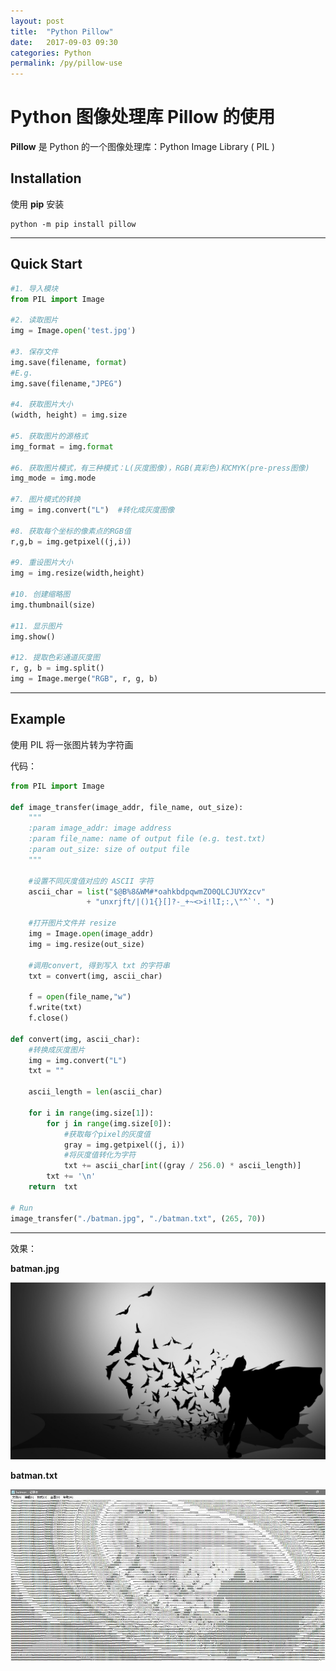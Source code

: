 ```yaml
---
layout: post
title:  "Python Pillow"
date:   2017-09-03 09:30
categories: Python
permalink: /py/pillow-use
---
```


# Python 图像处理库 Pillow 的使用

**Pillow** 是 Python 的一个图像处理库：Python Image Library ( PIL )


## Installation

使用 **pip** 安装

```
python -m pip install pillow
```

---

## Quick Start

```py
#1. 导入模块
from PIL import Image

#2. 读取图片
img = Image.open('test.jpg')

#3. 保存文件
img.save(filename, format)
#E.g.
img.save(filename,"JPEG")

#4. 获取图片大小
(width, height) = img.size

#5. 获取图片的源格式
img_format = img.format

#6. 获取图片模式，有三种模式：L(灰度图像)，RGB(真彩色)和CMYK(pre-press图像)
img_mode = img.mode

#7. 图片模式的转换
img = img.convert("L")  #转化成灰度图像

#8. 获取每个坐标的像素点的RGB值
r,g,b = img.getpixel((j,i))

#9. 重设图片大小
img = img.resize(width,height)

#10. 创建缩略图
img.thumbnail(size)

#11. 显示图片
img.show()

#12. 提取色彩通道灰度图
r, g, b = img.split()
img = Image.merge("RGB", r, g, b)
```

---

## Example

使用 PIL 将一张图片转为字符画

代码：

```py
from PIL import Image

def image_transfer(image_addr, file_name, out_size):
    """
    :param image_addr: image address
    :param file_name: name of output file (e.g. test.txt)
    :param out_size: size of output file
    """

    #设置不同灰度值对应的 ASCII 字符
    ascii_char = list("$@B%8&WM#*oahkbdpqwmZO0QLCJUYXzcv" 
                 + "unxrjft/|()1{}[]?-_+~<>i!lI;:,\"^`'. ")
    
    #打开图片文件并 resize
    img = Image.open(image_addr)
    img = img.resize(out_size)

    #调用convert, 得到写入 txt 的字符串
    txt = convert(img, ascii_char)

    f = open(file_name,"w")
    f.write(txt)
    f.close()

def convert(img, ascii_char):
    #转换成灰度图片
    img = img.convert("L")
    txt = ""

    ascii_length = len(ascii_char)

    for i in range(img.size[1]):
        for j in range(img.size[0]):
            #获取每个pixel的灰度值
            gray = img.getpixel((j, i))
            #将灰度值转化为字符
            txt += ascii_char[int((gray / 256.0) * ascii_length)]
        txt += '\n'
    return  txt

# Run
image_transfer("./batman.jpg", "./batman.txt", (265, 70))
```

---

效果：

**batman.jpg**

![batman](../images/python/pil_batman.jpg)


**batman.txt**

![batman_txt](../images/python/pil_batman_txt.jpg)